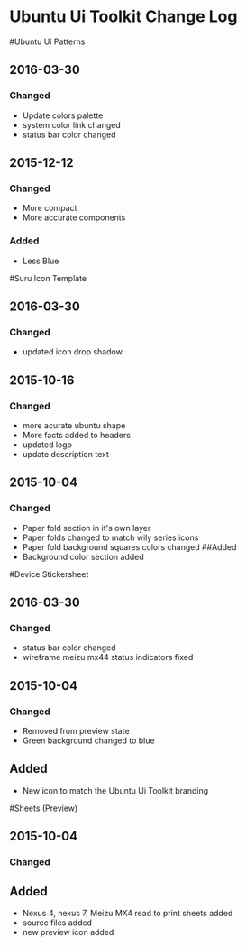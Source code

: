 # Ubuntu Ui Toolkit Change Log

#Ubuntu Ui Patterns
## 2016-03-30
### Changed
- Update colors palette
- system color link changed
- status bar color changed

## 2015-12-12
### Changed
- More compact
- More accurate components
### Added
- Less Blue

#Suru Icon Template
## 2016-03-30
### Changed
- updated icon drop shadow
## 2015-10-16
### Changed
- more acurate ubuntu shape
- More facts added to headers
- updated logo
- update description text
 
## 2015-10-04
### Changed
- Paper fold section in it's own layer
- Paper folds changed to match wily series icons
- Paper fold background squares colors changed
##Added
- Background color section added


#Device Stickersheet
## 2016-03-30
### Changed
- status bar color changed
- wireframe meizu mx44 status indicators fixed
## 2015-10-04
### Changed
- Removed from preview state
- Green background changed to blue
## Added
- New icon to match the Ubuntu Ui Toolkit branding

#Sheets (Preview)
## 2015-10-04
### Changed
## Added
- Nexus 4, nexus 7, Meizu MX4 read to print sheets added
- source files added
- new preview icon added
